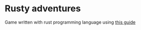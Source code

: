 # Rusty adventures

Game written with rust programming language using [this guide](https://dev.to/sbelzile/series/16367)